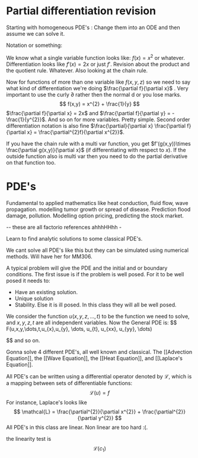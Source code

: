 # Partial differentiation revision

Starting with homogeneous PDE's : Change them into an ODE and then assume we can solve it.

Notation or something: 

We know what a single variable function looks like: $f(x) = x^{2}$ or whatever. Differentiation looks like $f'(x)= 2x$ or just $f'$. Revision about the product and the quotient rule. Whatever. Also looking at the chain rule.

Now for functions of more than one variable like $f(x,y,z)$ so we need to say what kind of differentiation we're doing $\frac{\partial f}{\partial x}$ . Very important to use the curly $\partial$ rather then the normal d or you lose marks. $$
f(x,y) = x^{2} + \frac{1}{y}
$$
$\frac{\partial f}{\partial x} = 2x$ and $\frac{\partial f}{\partial y} = - \frac{1}{y^{2}}$. And so on for more variables. Pretty simple. Second order differentiation notation is also fine $\frac{\partial}{\partial x} \frac{\partial f}{\partial x} = \frac{\partial^{2}f}{\partial x^{2}}$.

If you have the chain rule with a multi var function, you get $f'(g(x,y))\times \frac{\partial g(x,y)}{\partial x}$ (if differentiating with respect to $x$). If the outside function also is multi var then you need to do the partial derivative on that function too. 

# PDE's

Fundamental to applied mathematics like heat conduction, fluid flow, wave propagation. modelling tumor growth or spread of disease. Prediction flood damage, pollution. Modelling option pricing, predicting the stock market.

-- these are all factorio references ahhhHHhh -

Learn to find analytic solutions to some classical PDE's. 

We cant solve all PDE's like this but they can be simulated using numerical methods. Will have her for MM306.

A typical problem will give the PDE and the initial and or boundary conditions. The first issue is if the problem is well posed. For it to be well posed it needs to: 
- Have an existing solution.
- Unique solution
- Stability.
Else it is ill posed. In this class they will all be well posed.

We consider the function $u(x,y,z , \dots, t)$ to be the function we need to solve, and $x,y,z,t$ are all independent variables. Now the General PDE is: $$
F(u,x,y,\dots,t,u_{x},u_{y}, \dots, u_{t}, u_{xx}, u_{yy}, \dots)

$$
and so on.

Gonna solve 4 different PDE's, all well known and classical. The [[Advection Equation]], the [[Wave Equation]], the [[Heat Equation]], and [[Laplace's Equation]].

All PDE's can be written using a differential operator denoted by $\mathcal{L}$, which is a mapping between sets of differentiable functions: $$
\mathcal{L}(u) = f
$$
For instance, Laplace's looks like $$
\mathcal{L} = \frac{\partial^{2}}{\partial x^{2}} + \frac{\partial^{2}}{\partial y^{2}}
$$
All PDE's in this class are linear. Non linear are too hard :(.

the linearity test is $$
\mathcal{L}(c_{1})
$$
